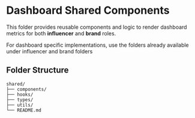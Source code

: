 # Dashboard Shared Components

This folder provides reusable components and logic to render dashboard metrics
for both **influencer** and **brand** roles.

For dashboard specific implementations, use the folders already available under influencer and brand folders

## Folder Structure

```
shared/
├── components/
├── hooks/
├── types/
├── utils/
└── README.md
```
